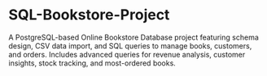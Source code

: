 # SQL-Bookstore-Project
A PostgreSQL-based Online Bookstore Database project featuring schema design, CSV data import, and SQL queries to manage books, customers, and orders. Includes advanced queries for revenue analysis, customer insights, stock tracking, and most-ordered books.
